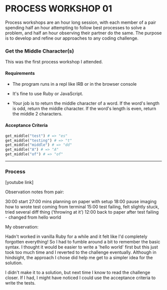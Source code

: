 # PROCESS WORKSHOP 01

Process workshops are an hour long session, with each member of a pair spending half an hour attempting to follow best processes to solve a problem, and half an hour observing their partner do the same.
The purpose is to develop and refine our approaches to any coding challenge.

### Get the Middle Character(s)

This was the first process workshop I attended.

#### Requirements


- The program runs in a repl like IRB or in the browser console

- It's fine to use Ruby or JavaScript.

- Your job is to return the middle character of a word. If the word's length is odd, return the middle character. If the word's length is even, return the middle 2 characters.

#### Acceptance Criteria

```ruby
get_middle("test") # => "es"
get_middle("testing") # => "t"
get_middle("middle") # => "dd"
get_middle("A") # => "A"
get_middle("of") # => "of"
```
---

### Process

[youtube link]

Observation notes from pair:

30:00 start
27:00 mins planning on paper with setup
18:00 pause imaging how to wrote test coming from terminal
15:00 test failing, felt slightly stuck, tried several diff thing  (‘throwing at it’)
12:00 back to paper after test failing - changed from hello world

My observation:

Hadn't worked in vanilla Ruby for a while and it felt like I'd completely forgotten everything! So I had to fumble around a bit to remember the basic syntax. I thought it would be easier to write a 'hello world' first but this just took too much time and I reverted to the challenge eventually. Although in hindsight, the approach I chose did help me get to a simpler idea for the solution.

I didn't make it to a solution, but next time I know to read the challenge closer. If I had, I might have noticed I could use the acceptance criteria to write the tests.
